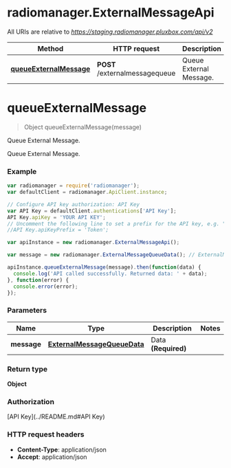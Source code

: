 # radiomanager.ExternalMessageApi

All URIs are relative to *https://staging.radiomanager.pluxbox.com/api/v2*

Method | HTTP request | Description
------------- | ------------- | -------------
[**queueExternalMessage**](ExternalMessageApi.md#queueExternalMessage) | **POST** /externalmessagequeue | Queue External Message.


<a name="queueExternalMessage"></a>
# **queueExternalMessage**
> Object queueExternalMessage(message)

Queue External Message.

Queue External Message.

### Example
```javascript
var radiomanager = require('radiomanager');
var defaultClient = radiomanager.ApiClient.instance;

// Configure API key authorization: API Key
var API Key = defaultClient.authentications['API Key'];
API Key.apiKey = 'YOUR API KEY';
// Uncomment the following line to set a prefix for the API key, e.g. "Token" (defaults to null)
//API Key.apiKeyPrefix = 'Token';

var apiInstance = new radiomanager.ExternalMessageApi();

var message = new radiomanager.ExternalMessageQueueData(); // ExternalMessageQueueData | Data **(Required)**

apiInstance.queueExternalMessage(message).then(function(data) {
  console.log('API called successfully. Returned data: ' + data);
}, function(error) {
  console.error(error);
});

```

### Parameters

Name | Type | Description  | Notes
------------- | ------------- | ------------- | -------------
 **message** | [**ExternalMessageQueueData**](ExternalMessageQueueData.md)| Data **(Required)** | 

### Return type

**Object**

### Authorization

[API Key](../README.md#API Key)

### HTTP request headers

 - **Content-Type**: application/json
 - **Accept**: application/json

